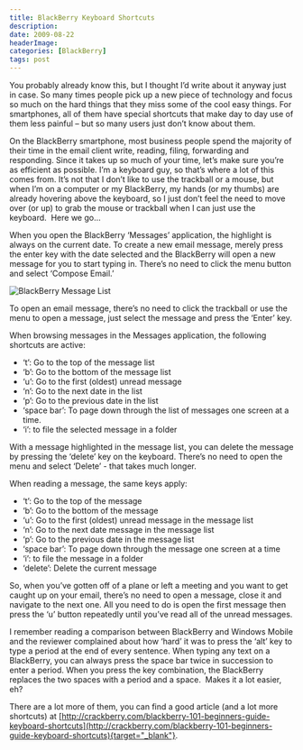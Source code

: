 ```yaml
---
title: BlackBerry Keyboard Shortcuts
description: 
date: 2009-08-22
headerImage: 
categories: [BlackBerry]
tags: post
---
```


You probably already know this, but I thought I’d write about it anyway just in case. So many times people pick up a new piece of technology and focus so much on the hard things that they miss some of the cool easy things. For smartphones, all of them have special shortcuts that make day to day use of them less painful – but so many users just don’t know about them.

On the BlackBerry smartphone, most business people spend the majority of their time in the email client write, reading, filing, forwarding and responding. Since it takes up so much of your time, let’s make sure you’re as efficient as possible. I’m a keyboard guy, so that’s where a lot of this comes from. It’s not that I don’t like to use the trackball or a mouse, but when I’m on a computer or my BlackBerry, my hands (or my thumbs) are already hovering above the keyboard, so I just don’t feel the need to move over (or up) to grab the mouse or trackball when I can just use the keyboard.  Here we go…

When you open the BlackBerry ‘Messages’ application, the highlight is always on the current date. To create a new email message, merely press the enter key with the date selected and the BlackBerry will open a new message for you to start typing in. There’s no need to click the menu button and select ‘Compose Email.’

![BlackBerry Message List](/images/2009/messages-client.jpg)

To open an email message, there’s no need to click the trackball or use the menu to open a message, just select the message and press the ‘Enter’ key.

When browsing messages in the Messages application, the following shortcuts are active:

*   ‘t’: Go to the top of the message list
*   ‘b’: Go to the bottom of the message list
*   ‘u’: Go to the first (oldest) unread message
*   ‘n’: Go to the next date in the list
*   ‘p’: Go to the previous date in the list
*   ‘space bar’: To page down through the list of messages one screen at a time.
*   ‘i’: to file the selected message in a folder

With a message highlighted in the message list, you can delete the message by pressing the ‘delete’ key on the keyboard. There’s no need to open the menu and select ‘Delete’ - that takes much longer.

When reading a message, the same keys apply:

*   ‘t’: Go to the top of the message
*   ‘b’: Go to the bottom of the message
*   ‘u’: Go to the first (oldest) unread message in the message list
*   ‘n’: Go to the next date message in the message list
*   ‘p’: Go to the previous date in the message list
*   ‘space bar’: To page down through the message one screen at a time
*   ‘i’: to file the message in a folder
*   ‘delete’: Delete the current message

So, when you’ve gotten off of a plane or left a meeting and you want to get caught up on your email, there’s no need to open a message, close it and navigate to the next one. All you need to do is open the first message then press the ‘u’ button repeatedly until you’ve read all of the unread messages.

I remember reading a comparison between BlackBerry and Windows Mobile and the reviewer complained about how ‘hard’ it was to press the ‘alt’ key to type a period at the end of every sentence. When typing any text on a BlackBerry, you can always press the space bar twice in succession to enter a period. When you press the key combination, the BlackBerry replaces the two spaces with a period and a space.  Makes it a lot easier, eh?

There are a lot more of them, you can find a good article (and a lot more shortcuts) at [http://crackberry.com/blackberry-101-beginners-guide-keyboard-shortcuts](http://crackberry.com/blackberry-101-beginners-guide-keyboard-shortcuts){target="_blank"}.